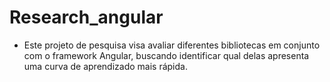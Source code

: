 # Research_angular

- Este projeto de pesquisa visa avaliar diferentes bibliotecas em conjunto com o framework Angular, buscando identificar qual delas apresenta uma curva de aprendizado mais rápida.
